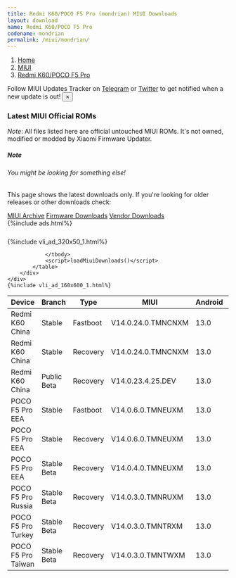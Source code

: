 ```yaml
---
title: Redmi K60/POCO F5 Pro (mondrian) MIUI Downloads
layout: download
name: Redmi K60/POCO F5 Pro
codename: mondrian
permalink: /miui/mondrian/
---
```

<nav aria-label="breadcrumb">
    <ol class="breadcrumb">
        <li class="breadcrumb-item"><a href="/">Home</a></li>
        <li class="breadcrumb-item"><a href="/miui/">MIUI</a></li>
        <li class="breadcrumb-item active" aria-current="page"><a href="/miui/mondrian/">Redmi K60/POCO F5 Pro</a></li>
    </ol>
</nav>
<div class="alert alert-primary alert-dismissible fade show" role="alert">
    Follow MIUI Updates Tracker on <a href="https://t.me/MIUIUpdatesTracker" class="alert-link">Telegram</a>
     or <a href="https://twitter.com/MiFwUpdater" class="alert-link">Twitter</a> to get notified when a new update is out!
    <button type="button" class="close" data-dismiss="alert" aria-label="Close">
        <span aria-hidden="true">&times;</span>
    </button>
</div>

### Latest MIUI Official ROMs
*Note*: All files listed here are official untouched MIUI ROMs. It's not owned, modified or modded by Xiaomi Firmware Updater.
<div class="card">
  <div class="card-body">
    <h5 class="card-title">Note</h5>
    <h6 class="card-subtitle mb-2 text-muted">You might be looking for something else!</h6>
    <p class="card-text">This page shows the latest downloads only.
     If you're looking for older releases or other downloads check:</p>
    <a href="/archive/miui/mondrian/" class="card-link">MIUI Archive</a>
    <a href="/firmware/mondrian/" class="card-link">Firmware Downloads</a>
    <a href="/vendor/mondrian/" class="card-link">Vendor Downloads</a>
  </div>
</div>
{%include ads.html%}
<div class="row justify-content-center">
    <div class="col-10">
        <div class="table-responsive-md" style="margin-top: 25px;">
            {%include vli_ad_320x50_1.html%}
            <table id="miui" class="display dt-responsive nowrap compact table table-striped table-hover table-sm">
                <thead class="thead-dark">
                    <tr>
                        <th data-ref="device">Device</th>
                        <th data-ref="branch">Branch</th>
                        <th data-ref="type">Type</th>
                        <th data-ref="miui">MIUI</th>
                        <th data-ref="android">Android</th>
                        <th data-ref="size">Size</th>
                        <th data-ref="size">Date</th>
                        <th data-ref="link">Link</th>
                    </tr>
                </thead>
                <tbody>
                <tr><td>Redmi K60 China</td><td>Stable</td><td>Fastboot</td><td>V14.0.24.0.TMNCNXM</td><td>13.0</td><td>7.3 GB</td><td>2023-04-25</td><td><a href="/miui/mondrian/stable/V14.0.24.0.TMNCNXM/">Download</a></td></tr>
<tr><td>Redmi K60 China</td><td>Stable</td><td>Recovery</td><td>V14.0.24.0.TMNCNXM</td><td>13.0</td><td>5.9 GB</td><td>2023-04-28</td><td><a href="/miui/mondrian/stable/V14.0.24.0.TMNCNXM/">Download</a></td></tr>
<tr><td>Redmi K60 China</td><td>Public Beta</td><td>Recovery</td><td>V14.0.23.4.25.DEV</td><td>13.0</td><td>5.8 GB</td><td>2023-04-28</td><td><a href="/miui/mondrian/public beta/V14.0.23.4.25.DEV/">Download</a></td></tr>
<tr><td>POCO F5 Pro EEA</td><td>Stable</td><td>Fastboot</td><td>V14.0.6.0.TMNEUXM</td><td>13.0</td><td>7.1 GB</td><td>2023-04-18</td><td><a href="/miui/mondrian/stable/V14.0.6.0.TMNEUXM/">Download</a></td></tr>
<tr><td>POCO F5 Pro EEA</td><td>Stable</td><td>Recovery</td><td>V14.0.6.0.TMNEUXM</td><td>13.0</td><td>4.9 GB</td><td>2023-05-10</td><td><a href="/miui/mondrian/stable/V14.0.6.0.TMNEUXM/">Download</a></td></tr>
<tr><td>POCO F5 Pro EEA</td><td>Stable Beta</td><td>Recovery</td><td>V14.0.4.0.TMNEUXM</td><td>13.0</td><td>4.8 GB</td><td>2023-04-14</td><td><a href="/miui/mondrian/stable beta/V14.0.4.0.TMNEUXM/">Download</a></td></tr>
<tr><td>POCO F5 Pro Russia</td><td>Stable Beta</td><td>Recovery</td><td>V14.0.3.0.TMNRUXM</td><td>13.0</td><td>4.8 GB</td><td>2023-05-10</td><td><a href="/miui/mondrian/stable beta/V14.0.3.0.TMNRUXM/">Download</a></td></tr>
<tr><td>POCO F5 Pro Turkey</td><td>Stable Beta</td><td>Recovery</td><td>V14.0.3.0.TMNTRXM</td><td>13.0</td><td>4.8 GB</td><td>2023-05-10</td><td><a href="/miui/mondrian/stable beta/V14.0.3.0.TMNTRXM/">Download</a></td></tr>
<tr><td>POCO F5 Pro Taiwan</td><td>Stable Beta</td><td>Recovery</td><td>V14.0.3.0.TMNTWXM</td><td>13.0</td><td>4.8 GB</td><td>2023-05-10</td><td><a href="/miui/mondrian/stable beta/V14.0.3.0.TMNTWXM/">Download</a></td></tr>

                </tbody>
                <script>loadMiuiDownloads()</script>
            </table>
        </div>
    </div>
    {%include vli_ad_160x600_1.html%}
</div>
